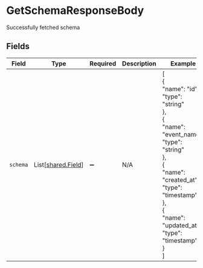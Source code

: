 # GetSchemaResponseBody

Successfully fetched schema


## Fields

| Field                                                                                                                                                                            | Type                                                                                                                                                                             | Required                                                                                                                                                                         | Description                                                                                                                                                                      | Example                                                                                                                                                                          |
| -------------------------------------------------------------------------------------------------------------------------------------------------------------------------------- | -------------------------------------------------------------------------------------------------------------------------------------------------------------------------------- | -------------------------------------------------------------------------------------------------------------------------------------------------------------------------------- | -------------------------------------------------------------------------------------------------------------------------------------------------------------------------------- | -------------------------------------------------------------------------------------------------------------------------------------------------------------------------------- |
| `schema`                                                                                                                                                                         | List[[shared.Field](../../models/shared/field.md)]                                                                                                                               | :heavy_minus_sign:                                                                                                                                                               | N/A                                                                                                                                                                              | [<br/>{<br/>"name": "id",<br/>"type": "string"<br/>},<br/>{<br/>"name": "event_name",<br/>"type": "string"<br/>},<br/>{<br/>"name": "created_at",<br/>"type": "timestamp"<br/>},<br/>{<br/>"name": "updated_at",<br/>"type": "timestamp"<br/>}<br/>] |